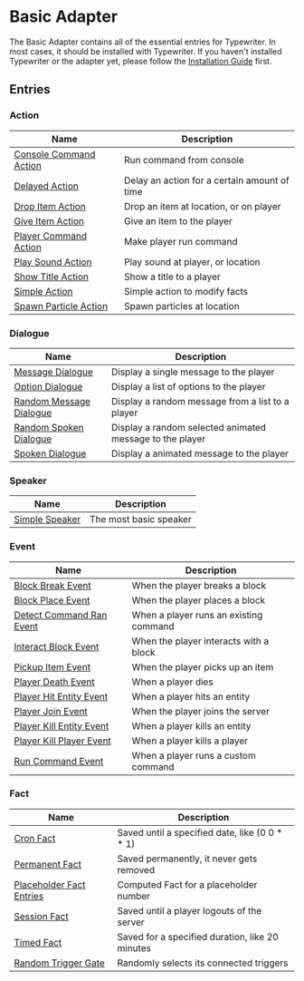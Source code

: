 # Basic Adapter
The Basic Adapter contains all of the essential entries for Typewriter. In most cases, it should be installed with Typewriter. If you haven't installed Typewriter or the adapter yet, please follow the [Installation Guide](/docs/Installation-Guide) first.

## Entries

### Action

| Name | Description |
| ---- | ----------- |
| [Console Command Action](BasicAdapter/entries/action/ConsoleCommandAction) | Run command from console |
| [Delayed Action](BasicAdapter/entries/action/DelayedAction) | Delay an action for a certain amount of time |
| [Drop Item Action](BasicAdapter/entries/action/DropItemAction) | Drop an item at location, or on player |
| [Give Item Action](BasicAdapter/entries/action/GiveItemAction) | Give an item to the player |
| [Player Command Action](BasicAdapter/entries/action/PlayerCommandAction) | Make player run command |
| [Play Sound Action](BasicAdapter/entries/action/PlaySoundAction) | Play sound at player, or location |
| [Show Title Action](BasicAdapter/entries/action/ShowTitleAction) | Show a title to a player |
| [Simple Action](BasicAdapter/entries/action/SimpleAction) | Simple action to modify facts |
| [Spawn Particle Action](BasicAdapter/entries/action/SpawnParticleAction) | Spawn particles at location |
### Dialogue

| Name | Description |
| ---- | ----------- |
| [Message Dialogue](BasicAdapter/entries/dialogue/MessageDialogue) | Display a single message to the player |
| [Option Dialogue](BasicAdapter/entries/dialogue/OptionDialogue) | Display a list of options to the player |
| [Random Message Dialogue](BasicAdapter/entries/dialogue/RandomMessageDialogue) | Display a random message from a list to a player |
| [Random Spoken Dialogue](BasicAdapter/entries/dialogue/RandomSpokenDialogue) | Display a random selected animated message to the player |
| [Spoken Dialogue](BasicAdapter/entries/dialogue/SpokenDialogue) | Display a animated message to the player |
### Speaker

| Name | Description |
| ---- | ----------- |
| [Simple Speaker](BasicAdapter/entries/speaker/SimpleSpeaker) | The most basic speaker |
### Event

| Name | Description |
| ---- | ----------- |
| [Block Break Event](BasicAdapter/entries/event/BlockBreakEvent) | When the player breaks a block |
| [Block Place Event](BasicAdapter/entries/event/BlockPlaceEvent) | When the player places a block |
| [Detect Command Ran Event](BasicAdapter/entries/event/DetectCommandRanEvent) | When a player runs an existing command |
| [Interact Block Event](BasicAdapter/entries/event/InteractBlockEvent) | When the player interacts with a block |
| [Pickup Item Event](BasicAdapter/entries/event/PickupItemEvent) | When the player picks up an item |
| [Player Death Event](BasicAdapter/entries/event/PlayerDeathEvent) | When a player dies |
| [Player Hit Entity Event](BasicAdapter/entries/event/PlayerHitEntityEvent) | When a player hits an entity |
| [Player Join Event](BasicAdapter/entries/event/PlayerJoinEvent) | When the player joins the server |
| [Player Kill Entity Event](BasicAdapter/entries/event/PlayerKillEntityEvent) | When a player kills an entity |
| [Player Kill Player Event](BasicAdapter/entries/event/PlayerKillPlayerEvent) | When a player kills a player |
| [Run Command Event](BasicAdapter/entries/event/RunCommandEvent) | When a player runs a custom command |
### Fact

| Name | Description |
| ---- | ----------- |
| [Cron Fact](BasicAdapter/entries/fact/CronFact) | Saved until a specified date, like (0 0 * * 1) |
| [Permanent Fact](BasicAdapter/entries/fact/PermanentFact) | Saved permanently, it never gets removed |
| [Placeholder Fact Entries](BasicAdapter/entries/fact/PlaceholderFactEntries) | Computed Fact for a placeholder number |
| [Session Fact](BasicAdapter/entries/fact/SessionFact) | Saved until a player logouts of the server |
| [Timed Fact](BasicAdapter/entries/fact/TimedFact) | Saved for a specified duration, like 20 minutes |
| [Random Trigger Gate](BasicAdapter/entries/action/RandomTriggerGate) | Randomly selects its connected triggers |